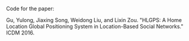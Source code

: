 Code for the paper:

Gu, Yulong, Jiaxing Song, Weidong Liu, and Lixin Zou. "HLGPS: A Home Location Global Positioning System in Location-Based Social Networks." ICDM 2016.
